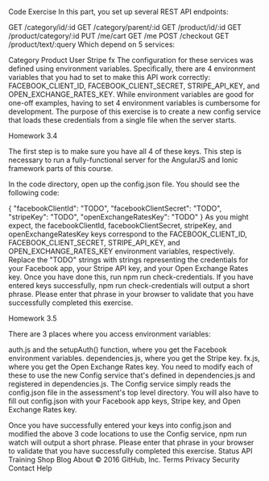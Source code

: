 Code Exercise
In this part, you set up several REST API endpoints:

GET /category/id/:id
GET /category/parent/:id
GET /product/id/:id
GET /product/category/:id
PUT /me/cart
GET /me
POST /checkout
GET /product/text/:query
Which depend on 5 services:

Category
Product
User
Stripe
fx
The configuration for these services was defined using environment variables. Specifically, there are 4 environment variables that you had to set to make this API work correctly: FACEBOOK_CLIENT_ID, FACEBOOK_CLIENT_SECRET, STRIPE_API_KEY, and OPEN_EXCHANGE_RATES_KEY. While environment variables are good for one-off examples, having to set 4 environment variables is cumbersome for development. The purpose of this exercise is to create a new config service that loads these credentials from a single file when the server starts.

Homework 3.4

The first step is to make sure you have all 4 of these keys. This step is necessary to run a fully-functional server for the AngularJS and Ionic framework parts of this course.

In the code directory, open up the config.json file. You should see the following code:

{
  "facebookClientId": "TODO",
  "facebookClientSecret": "TODO",
  "stripeKey": "TODO",
  "openExchangeRatesKey": "TODO"
}
As you might expect, the facebookClientId, facebookClientSecret, stripeKey, and openExchangeRatesKey keys correspond to the FACEBOOK_CLIENT_ID, FACEBOOK_CLIENT_SECRET, STRIPE_API_KEY, and OPEN_EXCHANGE_RATES_KEY environment variables, respectively. Replace the "TODO" strings with strings representing the credentials for your Facebook app, your Stripe API key, and your Open Exchange Rates key. Once you have done this, run npm run check-credentials. If you have entered keys successfully, npm run check-credentials will output a short phrase. Please enter that phrase in your browser to validate that you have successfully completed this exercise.

Homework 3.5

There are 3 places where you access environment variables:

auth.js and the setupAuth() function, where you get the Facebook environment variables.
dependencies.js, where you get the Stripe key.
fx.js, where you get the Open Exchange Rates key.
You need to modify each of these to use the new Config service that's defined in dependencies.js and registered in dependencies.js. The Config service simply reads the config.json file in the assessment's top level directory. You will also have to fill out config.json with your Facebook app keys, Stripe key, and Open Exchange Rates key.

Once you have successfully entered your keys into config.json and modified the above 3 code locations to use the Config service, npm run watch will output a short phrase. Please enter that phrase in your browser to validate that you have successfully completed this exercise.
Status API Training Shop Blog About
© 2016 GitHub, Inc. Terms Privacy Security Contact Help
